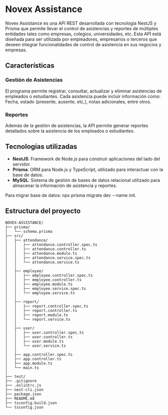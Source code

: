 # Novex Assistance
Novex Assistance es una API REST desarrollada con tecnología NestJS y Prisma que permite llevar el control de asistencias y reportes de múltiples entidades tales como empresas, colegios, universidades, etc. Esta API está diseñada para ser utilizada por empleadores, empresarios o terceros que deseen integrar funcionalidades de control de asistencia en sus negocios y empresas.

## Características
### Gestión de Asistencias
El programa permite registrar, consultar, actualizar y eliminar asistencias de empleados o estudiantes. Cada asistencia puede incluir información como: Fecha, estado (presente, ausente, etc,), notas adicionales, entre otros.

### Reportes
Además de la gestión de asistencias, la API permite generar reportes detallados sobre la asistencia de los empleados o estudiantes.

## Tecnologías utilizadas
- **NestJS**: Framework de Node.js para construir aplicaciones del lado del servidor.
- **Prisma**: ORM para Node.js y TypeScript, utilizado para interactuar con la base de datos.
- **MySQL**: Sistema de gestión de bases de datos relacional utilizado para almacenar la información de asistencia y reportes.

Para migrar base de datos: npx prisma migrate dev --name init.

## Estructura del proyecto
```
NOVEX-ASSISTANCE/
├── prisma/
│   └── schema.prisma
├── src/
│   ├── attendance/
│   │   ├── attendance.controller.spec.ts
│   │   ├── attendance.controller.ts
│   │   ├── attendance.module.ts
│   │   ├── attendance.service.spec.ts
│   │   └── attendance.service.ts
│   │
│   ├── employee/
│   │   ├── employee.controller.spec.ts
│   │   ├── employee.controller.ts
│   │   ├── employee.module.ts
│   │   ├── employee.service.spec.ts
│   │   └── employee.service.ts
│   │
│   ├── report/
│   │   ├── report.controller.spec.ts
│   │   ├── report.controller.ts
│   │   ├── report.module.ts
│   │   └── report.service.ts
│   │
│   ├── user/
│   │   ├── user.controller.spec.ts
│   │   ├── user.controller.ts
│   │   ├── user.module.ts
│   │   └── user.service.ts
│   │
│   ├── app.controller.spec.ts
│   ├── app.controller.ts
│   ├── app.module.ts
│   └── main.ts
│
├── test/
├── .gitignore
├── .eslintrc.js
├── nest-cli.json
├── package.json
├── README.md
├── tsconfig.build.json
└── tsconfig.json
```